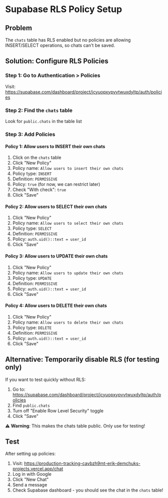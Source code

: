 # Supabase RLS Policy Setup

## Problem
The `chats` table has RLS enabled but no policies are allowing INSERT/SELECT operations, so chats can't be saved.

## Solution: Configure RLS Policies

### Step 1: Go to Authentication > Policies
Visit: https://supabase.com/dashboard/project/jcyuopxypvvtwuxdyltp/auth/policies

### Step 2: Find the `chats` table
Look for `public.chats` in the table list

### Step 3: Add Policies

#### Policy 1: Allow users to INSERT their own chats
1. Click on the `chats` table
2. Click "New Policy"
3. Policy name: `Allow users to insert their own chats`
4. Policy type: `INSERT`
5. Definition: `PERMISSIVE`
6. Policy: `true` (for now, we can restrict later)
7. Check "With check": `true`
8. Click "Save"

#### Policy 2: Allow users to SELECT their own chats
1. Click "New Policy"
2. Policy name: `Allow users to select their own chats`
3. Policy type: `SELECT`
4. Definition: `PERMISSIVE`
5. Policy: `auth.uid()::text = user_id`
6. Click "Save"

#### Policy 3: Allow users to UPDATE their own chats
1. Click "New Policy"
2. Policy name: `Allow users to update their own chats`
3. Policy type: `UPDATE`
4. Definition: `PERMISSIVE`
5. Policy: `auth.uid()::text = user_id`
6. Click "Save"

#### Policy 4: Allow users to DELETE their own chats
1. Click "New Policy"
2. Policy name: `Allow users to delete their own chats`
3. Policy type: `DELETE`
4. Definition: `PERMISSIVE`
5. Policy: `auth.uid()::text = user_id`
6. Click "Save"

## Alternative: Temporarily disable RLS (for testing only)

If you want to test quickly without RLS:

1. Go to: https://supabase.com/dashboard/project/jcyuopxypvvtwuxdyltp/auth/policies
2. Find `public.chats`
3. Turn off "Enable Row Level Security" toggle
4. Click "Save"

⚠️ **Warning**: This makes the chats table public. Only use for testing!

## Test

After setting up policies:

1. Visit: https://production-tracking-cavbzh9mt-erik-demchuks-projects.vercel.app/chat
2. Log in with Google
3. Click "New Chat"
4. Send a message
5. Check Supabase dashboard - you should see the chat in the `chats` table!

